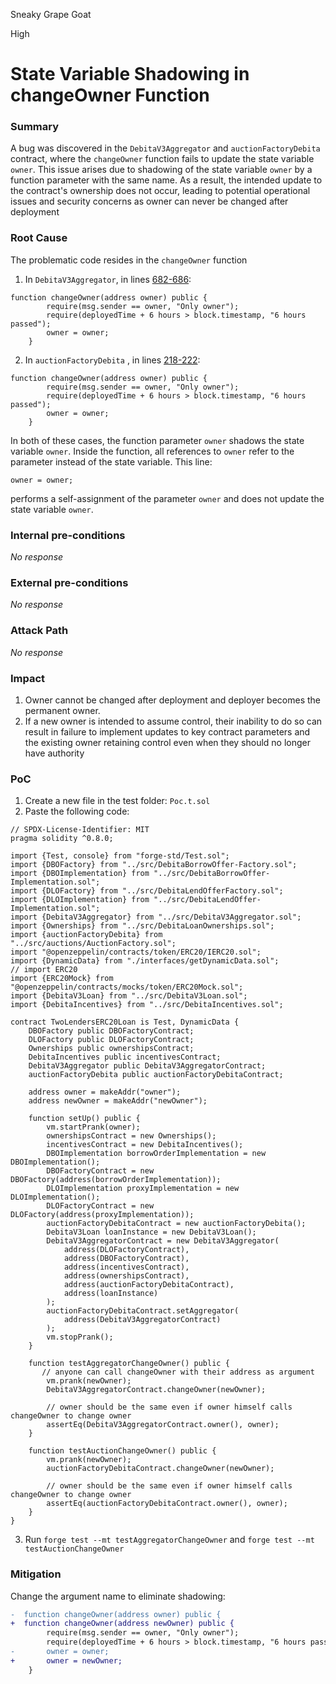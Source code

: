 Sneaky Grape Goat

High

# State Variable Shadowing in changeOwner Function

### Summary

A bug was discovered in the `DebitaV3Aggregator` and `auctionFactoryDebita` contract, where the `changeOwner` function fails to update the state variable `owner`. This issue arises due to shadowing of the state variable `owner` by a function parameter with the same name. As a result, the intended update to the contract's ownership does not occur, leading to potential operational issues and security concerns as owner can never be changed after deployment

### Root Cause

The problematic code resides in the `changeOwner` function
1. In `DebitaV3Aggregator`, in lines [682-686](https://github.com/sherlock-audit/2024-11-debita-finance-v3/blob/main/Debita-V3-Contracts/contracts/DebitaV3Aggregator.sol#L682-L686):
```solidity
function changeOwner(address owner) public {
        require(msg.sender == owner, "Only owner");
        require(deployedTime + 6 hours > block.timestamp, "6 hours passed");
        owner = owner;
    }
```
2. In `auctionFactoryDebita` , in lines [218-222](https://github.com/sherlock-audit/2024-11-debita-finance-v3/blob/main/Debita-V3-Contracts/contracts/auctions/AuctionFactory.sol#L218-L222):
```solidity
function changeOwner(address owner) public {
        require(msg.sender == owner, "Only owner");
        require(deployedTime + 6 hours > block.timestamp, "6 hours passed");
        owner = owner;
    }
```

In both of these cases, the function parameter `owner` shadows the state variable `owner`. Inside the function, all references to `owner` refer to the parameter instead of the state variable. This line:
```solidity
owner = owner;
```
performs a self-assignment of the parameter `owner` and does not update the state variable `owner`.

### Internal pre-conditions

_No response_

### External pre-conditions

_No response_

### Attack Path

_No response_

### Impact

1. Owner cannot be changed after deployment and deployer becomes the permanent owner. 
2. If a new owner is intended to assume control, their inability to do so can result in failure to implement updates to key contract parameters and the existing owner retaining control even when they should no longer have authority


### PoC

1. Create a new file in the test folder: `Poc.t.sol`
2. Paste the following code:
```solidity
// SPDX-License-Identifier: MIT
pragma solidity ^0.8.0;

import {Test, console} from "forge-std/Test.sol";
import {DBOFactory} from "../src/DebitaBorrowOffer-Factory.sol";
import {DBOImplementation} from "../src/DebitaBorrowOffer-Implementation.sol";
import {DLOFactory} from "../src/DebitaLendOfferFactory.sol";
import {DLOImplementation} from "../src/DebitaLendOffer-Implementation.sol";
import {DebitaV3Aggregator} from "../src/DebitaV3Aggregator.sol";
import {Ownerships} from "../src/DebitaLoanOwnerships.sol";
import {auctionFactoryDebita} from "../src/auctions/AuctionFactory.sol";
import "@openzeppelin/contracts/token/ERC20/IERC20.sol";
import {DynamicData} from "./interfaces/getDynamicData.sol";
// import ERC20
import {ERC20Mock} from "@openzeppelin/contracts/mocks/token/ERC20Mock.sol";
import {DebitaV3Loan} from "../src/DebitaV3Loan.sol";
import {DebitaIncentives} from "../src/DebitaIncentives.sol";

contract TwoLendersERC20Loan is Test, DynamicData {
    DBOFactory public DBOFactoryContract;
    DLOFactory public DLOFactoryContract;
    Ownerships public ownershipsContract;
    DebitaIncentives public incentivesContract;
    DebitaV3Aggregator public DebitaV3AggregatorContract;
    auctionFactoryDebita public auctionFactoryDebitaContract;

    address owner = makeAddr("owner");
    address newOwner = makeAddr("newOwner");

    function setUp() public {
        vm.startPrank(owner);
        ownershipsContract = new Ownerships();
        incentivesContract = new DebitaIncentives();
        DBOImplementation borrowOrderImplementation = new DBOImplementation();
        DBOFactoryContract = new DBOFactory(address(borrowOrderImplementation));
        DLOImplementation proxyImplementation = new DLOImplementation();
        DLOFactoryContract = new DLOFactory(address(proxyImplementation));
        auctionFactoryDebitaContract = new auctionFactoryDebita();
        DebitaV3Loan loanInstance = new DebitaV3Loan();
        DebitaV3AggregatorContract = new DebitaV3Aggregator(
            address(DLOFactoryContract),
            address(DBOFactoryContract),
            address(incentivesContract),
            address(ownershipsContract),
            address(auctionFactoryDebitaContract),
            address(loanInstance)
        );
        auctionFactoryDebitaContract.setAggregator(
            address(DebitaV3AggregatorContract)
        );
        vm.stopPrank();
    }

    function testAggregatorChangeOwner() public {
       // anyone can call changeOwner with their address as argument
        vm.prank(newOwner);
        DebitaV3AggregatorContract.changeOwner(newOwner);

        // owner should be the same even if owner himself calls changeOwner to change owner
        assertEq(DebitaV3AggregatorContract.owner(), owner);
    }

    function testAuctionChangeOwner() public {
        vm.prank(newOwner);
        auctionFactoryDebitaContract.changeOwner(newOwner);

        // owner should be the same even if owner himself calls changeOwner to change owner
        assertEq(auctionFactoryDebitaContract.owner(), owner);
    }
}
```
3. Run `forge test --mt testAggregatorChangeOwner` and `forge test --mt testAuctionChangeOwner`

### Mitigation

Change the argument name to eliminate shadowing:
```diff
-  function changeOwner(address owner) public {
+  function changeOwner(address newOwner) public {
        require(msg.sender == owner, "Only owner");
        require(deployedTime + 6 hours > block.timestamp, "6 hours passed");
-       owner = owner;
+       owner = newOwner;
    }
```